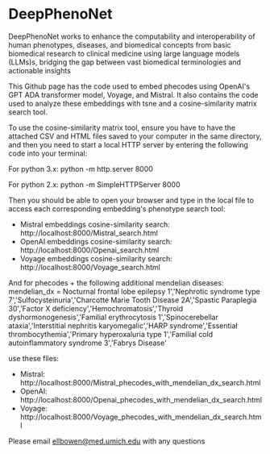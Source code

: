 # DeepPhenoNet
DeepPhenoNet works to enhance the computability and interoperability of human phenotypes, diseases, and biomedical concepts from basic biomedical research to clinical medicine using large language models (LLMs)s, bridging the gap between vast biomedical terminologies and actionable insights

This Github page has the code used to embed phecodes using OpenAI's GPT ADA transformer model, Voyage, and Mistral. It also contains the code used to analyze these embeddings with tsne and a cosine-similarity matrix search tool.

To use the cosine-similarity matrix tool, ensure you have to have the attached CSV and HTML files saved to your computer in the same directory, and then you need to start a local HTTP server by entering the following code into your terminal:
 
For python 3.x:
python -m http.server 8000
 
For python 2.x:
python -m SimpleHTTPServer 8000
 
Then you should be able to open your browser and type in the local file to access each corresponding embedding's phenotype search tool:

- Mistral embeddings cosine-similarity search: http://localhost:8000/Mistral_search.html
- OpenAI embeddings cosine-similarity search: http://localhost:8000/Openai_search.html
- Voyage embeddings cosine-similarity search: http://localhost:8000/Voyage_search.html

 And for phecodes + the following additional mendelian diseases:  mendelian_dx = Nocturnal frontal lobe epilepsy 1','Nephrotic syndrome type 7','Sulfocysteinuria','Charcotte Marie Tooth Disease 2A','Spastic Paraplegia 30','Factor X deficiency','Hemochromatosis','Thyroid dyshormonogenesis','Familial erythrocytosis 1','Spinocerebellar ataxia','Interstitial nephritis karyomegalic','HARP syndrome','Essential thrombocythemia','Primary hyperoxaluria type 1','Familial cold autoinflammatory syndrome 3','Fabrys Disease'

use these files:
- Mistral: http://localhost:8000/Mistral_phecodes_with_mendelian_dx_search.html
- OpenAI: http://localhost:8000/Openai_phecodes_with_mendelian_dx_search.html
- Voyage: http://localhost:8000/Voyage_phecodes_with_mendelian_dx_search.html


Please email ellbowen@med.umich.edu with any questions

